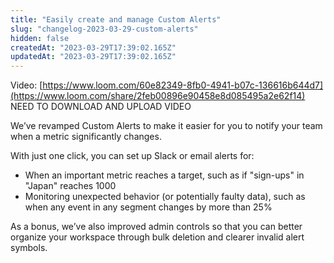 ```yaml
---
title: "Easily create and manage Custom Alerts"
slug: "changelog-2023-03-29-custom-alerts"
hidden: false
createdAt: "2023-03-29T17:39:02.165Z"
updatedAt: "2023-03-29T17:39:02.165Z"
---
```


Video: [https://www.loom.com/60e82349-8fb0-4941-b07c-136616b644d7](https://www.loom.com/share/2feb00896e90458e8d085495a2e62f14) NEED TO DOWNLOAD AND UPLOAD VIDEO

We’ve revamped Custom Alerts to make it easier for you to notify your team when a metric significantly changes.

With just one click, you can set up Slack or email alerts for:

- When an important metric reaches a target, such as if "sign-ups" in "Japan" reaches 1000
- Monitoring unexpected behavior (or potentially faulty data), such as when any event in any segment changes by more than 25%

As a bonus, we’ve also improved admin controls so that you can better organize your workspace through bulk deletion and clearer invalid alert symbols.
